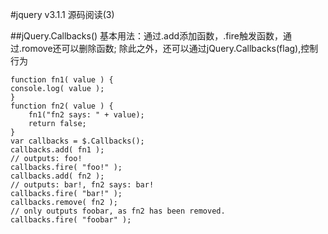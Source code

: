 #jquery v3.1.1 源码阅读(3)

##jQuery.Callbacks()
基本用法：通过.add添加函数，.fire触发函数，通过.romove还可以删除函数;
除此之外，还可以通过jQuery.Callbacks(flag),控制行为

    function fn1( value ) {
    console.log( value );
    }
    function fn2( value ) {
        fn1("fn2 says: " + value);
        return false;
    }
    var callbacks = $.Callbacks();
    callbacks.add( fn1 );  
    // outputs: foo!
    callbacks.fire( "foo!" ); 
    callbacks.add( fn2 );  
    // outputs: bar!, fn2 says: bar!
    callbacks.fire( "bar!" );
    callbacks.remove( fn2 );  
    // only outputs foobar, as fn2 has been removed.
    callbacks.fire( "foobar" );

